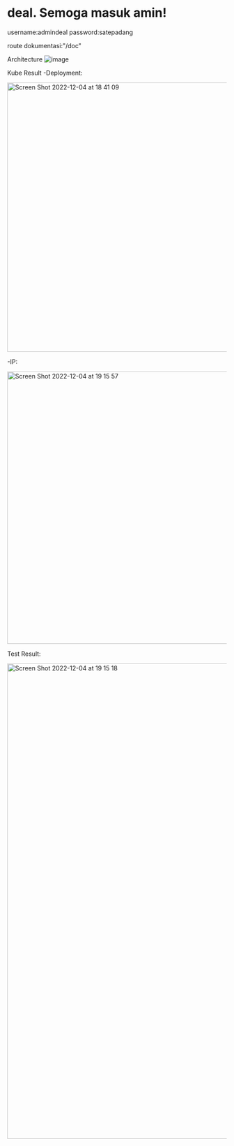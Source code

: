 # deal. Semoga masuk amin!
username:admindeal
password:satepadang

route dokumentasi:"/doc"

Architecture
![image](https://user-images.githubusercontent.com/39258245/205448808-55016e16-359d-4549-9650-a19c40b854bb.png)

Kube Result
  -Deployment:
  
  
  <img width="617" alt="Screen Shot 2022-12-04 at 18 41 09" src="https://user-images.githubusercontent.com/39258245/205489958-ee4ee045-a9a1-4f12-84b1-6d43cd480556.png">
  
  -IP:
  
  
  <img width="624" alt="Screen Shot 2022-12-04 at 19 15 57" src="https://user-images.githubusercontent.com/39258245/205489960-445068ea-f814-42d5-a481-6c6f6a212bc0.png">
  
Test Result:



<img width="1089" alt="Screen Shot 2022-12-04 at 19 15 18" src="https://user-images.githubusercontent.com/39258245/205489965-ad8c0f9c-597b-406f-8ba2-dc1cdff88182.png">
